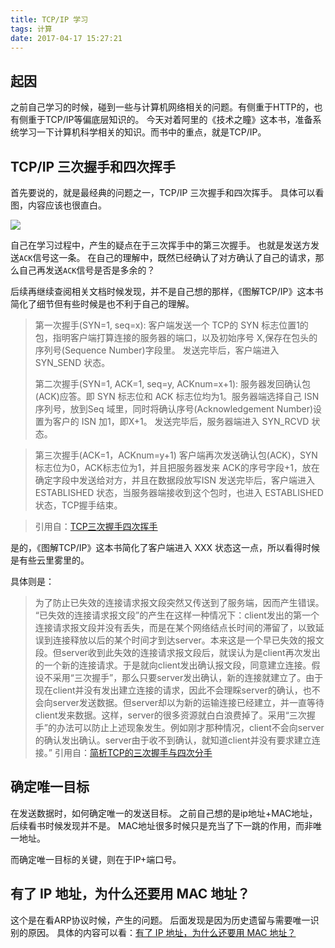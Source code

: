 ```yaml
---
title: TCP/IP 学习
tags: 计算
date: 2017-04-17 15:27:21
---
```


## 起因
之前自己学习的时候，碰到一些与计算机网络相关的问题。有侧重于HTTP的，也有侧重于TCP/IP等偏底层知识的。
今天对着阿里的《技术之瞳》这本书，准备系统学习一下计算机科学相关的知识。而书中的重点，就是TCP/IP。
<!-- more -->
## TCP/IP 三次握手和四次挥手

首先要说的，就是最经典的问题之一，TCP/IP 三次握手和四次挥手。
具体可以看图，内容应该也很直白。

![](/images/2018-03-26-085548.jpg)

自己在学习过程中，产生的疑点在于三次挥手中的第三次握手。
也就是发送方发送`ACK`信号这一条。
在自己的理解中，既然已经确认了对方确认了自己的请求，那么自己再发送`ACK`信号是否是多余的？

后续再继续查阅相关文档时候发现，并不是自己想的那样，《图解TCP/IP》这本书简化了细节但有些时候是也不利于自己的理解。

> 第一次握手(SYN=1, seq=x):
> 客户端发送一个 TCP的 SYN 标志位置1的包，指明客户端打算连接的服务器的端口，以及初始序号 X,保存在包头的序列号(Sequence Number)字段里。
> 发送完毕后，客户端进入 SYN_SEND 状态。
> 
> 第二次握手(SYN=1, ACK=1, seq=y, ACKnum=x+1):
> 服务器发回确认包(ACK)应答。即 SYN 标志位和 ACK 标志位均为1。服务器端选择自己 ISN 序列号，放到Seq 域里，同时将确认序号(Acknowledgement Number)设置为客户的 ISN 加1，即X+1。 
> 发送完毕后，服务器端进入 SYN_RCVD 状态。

> 第三次握手(ACK=1，ACKnum=y+1)
> 客户端再次发送确认包(ACK)，SYN标志位为0，ACK标志位为1，并且把服务器发来 ACK的序号字段+1，放在确定字段中发送给对方，并且在数据段放写ISN
发送完毕后，客户端进入 ESTABLISHED 状态，当服务器端接收到这个包时，也进入 ESTABLISHED 状态，TCP握手结束。

> 引用自：[TCP三次握手四次挥手](https://segmentfault.com/a/1190000006885287)

是的，《图解TCP/IP》这本书简化了客户端进入 XXX 状态这一点，所以看得时候是有些云里雾里的。

具体则是：

> 为了防止已失效的连接请求报文段突然又传送到了服务端，因而产生错误。
> “已失效的连接请求报文段”的产生在这样一种情况下：client发出的第一个连接请求报文段并没有丢失，而是在某个网络结点长时间的滞留了，以致延误到连接释放以后的某个时间才到达server。本来这是一个早已失效的报文段。但server收到此失效的连接请求报文段后，就误认为是client再次发出的一个新的连接请求。于是就向client发出确认报文段，同意建立连接。假设不采用“三次握手”，那么只要server发出确认，新的连接就建立了。由于现在client并没有发出建立连接的请求，因此不会理睬server的确认，也不会向server发送数据。但server却以为新的运输连接已经建立，并一直等待client发来数据。这样，server的很多资源就白白浪费掉了。采用“三次握手”的办法可以防止上述现象发生。例如刚才那种情况，client不会向server的确认发出确认。server由于收不到确认，就知道client并没有要求建立连接。”
> 引用自：[简析TCP的三次握手与四次分手](http://www.jellythink.com/archives/705)

## 确定唯一目标

在发送数据时，如何确定唯一的发送目标。
之前自己想的是ip地址+MAC地址，后续看书时候发现并不是。
MAC地址很多时候只是充当了下一跳的作用，而非唯一地址。

而确定唯一目标的关键，则在于IP+端口号。

## 有了 IP 地址，为什么还要用 MAC 地址？
这个是在看ARP协议时候，产生的问题。
后面发现是因为历史遗留与需要唯一识别的原因。
具体的内容可以看：[有了 IP 地址，为什么还要用 MAC 地址？](https://www.zhihu.com/question/21546408)
